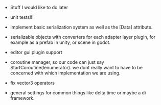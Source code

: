 - Stuff I would like to do later

- unit tests!!!
- Implement basic serialization system as well as the [Data] attribute.
- serializable objects with converters for each adapter layer plugin, for example as a prefab in unity, or scene in godot.
- editor gui plugin support
- coroutine manager, so our code can just say StartCoroutine(Ienumerator). we dont really want to have to be concerned with which implementation we are using.
- fix vector3 operators
- general settings for common things like delta time or maybe a di framework.